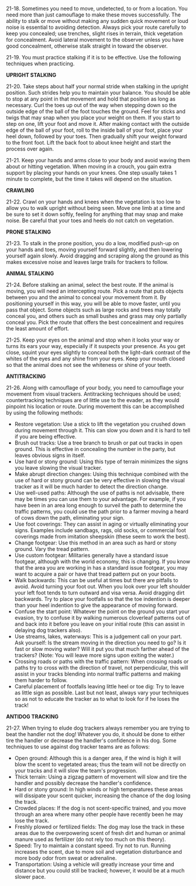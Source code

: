 
21-18\. Sometimes you need to move, undetected, to or from a location. You need more than just camouflage to make these moves successfully. The ability to stalk or move without making any sudden quick movement or loud noise is essential to avoiding detection. Always pick your route carefully to keep you concealed; use trenches, slight rises in terrain, thick vegetation for concealment. Avoid lateral movement to the observer unless you have good concealment, otherwise stalk straight in toward the observer.

21-19\. You must practice stalking if it is to be effective. Use the following techniques when practicing.

**UPRIGHT STALKING**

21-20\. Take steps about half your normal stride when stalking in the upright position. Such strides help you to maintain your balance. You should be able to stop at any point in that movement and hold that position as long as necessary. Curl the toes up out of the way when stepping down so the outside edge of the ball of the foot touches the ground. Feel for sticks and twigs that may snap when you place your weight on them. If you start to step on one, lift your foot and move it. After making contact with the outside edge of the ball of your foot, roll to the inside ball of your foot, place your heel down, followed by your toes. Then gradually shift your weight forward to the front foot. Lift the back foot to about knee height and start the process over again.

21-21\. Keep your hands and arms close to your body and avoid waving them about or hitting vegetation. When moving in a crouch, you gain extra support by placing your hands on your knees. One step usually takes 1 minute to complete, but the time it takes will depend on the situation.

**CRAWLING**

21-22\. Crawl on your hands and knees when the vegetation is too low to allow you to walk upright without being seen. Move one limb at a time and be sure to set it down softly, feeling for anything that may snap and make noise. Be careful that your toes and heels do not catch on vegetation.

**PRONE STALKING**

21-23\. To stalk in the prone position, you do a low, modified push-up on your hands and toes, moving yourself forward slightly, and then lowering yourself again slowly. Avoid dragging and scraping along the ground as this makes excessive noise and leaves large trails for trackers to follow.

**ANIMAL STALKING**

21-24\. Before stalking an animal, select the best route. If the animal is moving, you will need an intercepting route. Pick a route that puts objects between you and the animal to conceal your movement from it. By positioning yourself in this way, you will be able to move faster, until you pass that object. Some objects such as large rocks and trees may totally conceal you, and others such as small bushes and grass may only partially conceal you. Pick the route that offers the best concealment and requires the least amount of effort.

21-25\. Keep your eyes on the animal and stop when it looks your way or turns its ears your way, especially if it suspects your presence. As you get close, squint your eyes slightly to conceal both the light-dark contrast of the whites of the eyes and any shine from your eyes. Keep your mouth closed so that the animal does not see the whiteness or shine of your teeth.

**ANTITRACKING**

21-26\. Along with camouflage of your body, you need to camouflage your movement from visual trackers. Antitracking techniques should be used; countertracking techniques are of little use to the evader, as they would pinpoint his location or route. During movement this can be accomplished by using the following methods:

* Restore vegetation: Use a stick to lift the vegetation you crushed down during movement through it. This can slow you down and it is hard to tell if you are being effective.
* Brush out tracks: Use a tree branch to brush or pat out tracks in open ground. This is effective in concealing the number in the party, but leaves obvious signs in itself.
* Use hard or stony ground: Using this type of terrain minimizes the signs you leave slowing the visual tracker.
* Make abrupt direction changes: Using this technique combined with the use of hard or stony ground can be very effective in slowing the visual tracker as it will be much harder to detect the direction change.
* Use well-used paths: Although the use of paths is not advisable, there may be times you can use them to your advantage. For example, if you have been in an area long enough to surveil the path to determine the traffic patterns, you could use the path prior to a farmer moving a heard of cows down the path, eliminating your sign.
* Use foot coverings: They can assist in aging or virtually eliminating your signs. Examples include sandbags, rags, old socks, or commercial foot coverings made from imitation sheepskin (these seem to work the best).
* Change footgear: Use this method in an area such as hard or stony ground. Vary the tread pattern.
* Use custom footgear: Militaries generally have a standard issue footgear, although with the world economy, this is changing. If you know that the area you are working in has a standard issue footgear, you may want to acquire a pair or have that tread pattern put on your boots.
* Walk backwards: This can be useful at times but there are pitfalls to avoid. Avoid turning your foot out. When you look over your left shoulder your left foot tends to turn outward and visa versa. Avoid dragging dirt backwards. Try to place your footfalls so that the toe indention is deeper than your heel indention to give the appearance of moving forward.
* Confuse the start point: Whatever the point on the ground you start your evasion, try to confuse it by walking numerous cloverleaf patterns out of and back into it before you leave on your initial route (this can assist in delaying dog trackers also).
* Use streams, lakes, waterways: This is a judgement call on your part. Ask yourself: Is the stream moving in the direction you need to go? Is it fast or slow moving water? Will it put you that much farther ahead of the trackers? (Note: You will leave more signs upon exiting the water.)
* Crossing roads or paths with the traffic pattern: When crossing roads or paths try to cross with the direction of travel, not perpendicular, this will assist in your tracks blending into normal traffic patterns and making them harder to follow.
* Careful placement of footfalls leaving little heel or toe dig: Try to leave as little sign as possible. Last but not least, always vary your techniques so as not to educate the tracker as to what to look for if he loses the track!

**ANTIDOG TRACKING**

21-27\. When trying to elude dog trackers always remember you are trying to beat the handler not the dog! Whatever you do, it should be done to either tire the handler or decrease the handler's confidence in his dog. Some techniques to use against dog tracker teams are as follows:

* Open ground: Although this is a danger area, if the wind is high it will blow the scent to vegetated areas; thus the team will not be directly on your tracks and it will slow the team's progression.
* Thick terrain: Using a zigzag pattern of movement will slow and tire the handler and possibly decrease the handler's confidence.
* Hard or stony ground: In high winds or high temperatures these areas will dissipate your scent quicker, increasing the chance of the dog losing the track.
* Crowded places: If the dog is not scent-specific trained, and you move through an area where many other people have recently been he may lose the track.
* Freshly plowed or fertilized fields: The dog may lose the track in these areas due to the overpowering scent of fresh dirt and human or animal manure used as fertilizer (do not rely too much on this theory).
* Speed: Try to maintain a constant speed. Try not to run. Running increases the scent, due to more soil and vegetation disturbance and more body odor from sweat or adrenaline.
* Transportation: Using a vehicle will greatly increase your time and distance but you could still be tracked; however, it would be at a much slower pace.